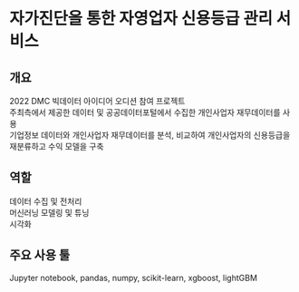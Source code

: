 # 자가진단을 통한 자영업자 신용등급 관리 서비스

## 개요
2022 DMC 빅데이터 아이디어 오디션 참여 프로젝트<br>
주최측에서 제공한 데이터 및 공공데이터포털에서 수집한 개인사업자 재무데이터를 사용<br>
기업정보 데이터와 개인사업자 재무데이터를 분석, 비교하여 개인사업자의 신용등급을 재분류하고 수익 모델을 구축

## 역할
데이터 수집 및 전처리<br>
머신러닝 모델링 및 튜닝<br>
시각화

## 주요 사용 툴
Jupyter notebook, pandas, numpy, scikit-learn, xgboost, lightGBM

